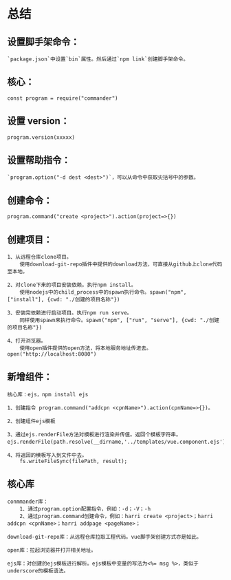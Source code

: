 # 总结

## 设置脚手架命令：
    `package.json`中设置`bin`属性。然后通过`npm link`创建脚手架命令。

## 核心：
    const program = require("commander")

## 设置 version：
    program.version(xxxxx)

## 设置帮助指令：
    `program.option("-d dest <dest>")`，可以从命令中获取尖括号中的参数。

## 创建命令：
    program.command("create <project>").action(project=>{})

## 创建项目：
    1、从远程仓库clone项目。
        使用download-git-repo插件中提供的download方法，可直接从github上clone代码至本地。
    
    2、对clone下来的项目安装依赖。执行npm install。
        使用nodejs中的child_process中的spawn执行命令。spawn("npm", ["install"], {cwd: "./创建的项目名称"})
        
    3、安装完依赖进行启动项目。执行npm run serve。
        同样使用spawn来执行命令。spawn("npm", ["run", "serve"], {cwd: "./创建的项目名称"})
        
    4、打开浏览器。
        使用open插件提供的open方法，将本地服务地址传进去。open("http://localhost:8080")

## 新增组件：
    核心库：ejs，npm install ejs

    1、创建指令 program.command("addcpn <cpnName>").action(cpnName=>{})。

    2、创建组件ejs模板

    3、通过ejs.renderFile方法对模板进行渲染并传值。返回个模板字符串。
    ejs.renderFile(path.resolve(__dirname,'../templates/vue.component.ejs'),data)。

    4、将返回的模板写入到文件中去。
        fs.writeFileSync(filePath, result);
        

## 核心库
    conmmander库：
        1、通过program.option配置指令，例如：-d；-V；-h
        2、通过program.command创建命令，例如：harri create <project>；harri addcpn <cpnName>；harri addpage <pageName>；

    download-git-repo库：从远程仓库拉取工程代码。vue脚手架创建方式亦是如此。

    open库：拉起浏览器并打开相关地址。

    ejs库：对创建的ejs模板进行解析。ejs模板中变量的写法为<%= msg %>，类似于underscore的模板语法。 